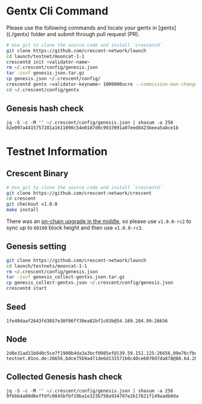 # Gentx Cli Command

Please use the following commands and locate your gentx in [gentx]((./gentx) folder and submit through pull request (PR).

```bash
# Use git to clone the source code and install `crescentd`
git clone https://github.com/crescent-network/launch
cd launch/testnet/mooncat-1-1
crescentd init <validator-name>
rm ~/.crescent/config/genesis.json
tar -zxvf genesis.json.tar.gz
cp genesis.json ~/.crescent/config/
crescentd gentx <validator-keyname> 1000000ucre --commission-max-change-rate 1 --commission-max-rate 1  --commission-rate 0.2 --min-self-delegation 1 --pubkey=$(crescentd tendermint show-validator) --chain-id mooncat-1-1
cd ~/.crescent/config/gentx
```

## Genesis hash check

```
jq -S -c -M '' ~/.crescent/config/genesis.json | shasum -a 256
b2e097a4415757281a1611090c54e0187d0c9933991a07eed8423beea5a8ce1b
```

# Testnet Information

## Crescent Binary

```bash
# Use git to clone the source code and install `crescentd`
git clone https://github.com/crescent-network/crescent
cd crescent
git checkout v1.0.0
make install
```

There was an [on-chain upgrade in the middle](https://github.com/crescent-network/launch/blob/main/testnet/upgrades/testnet-rc3-upgrade.md), so please use `v1.0.0-rc2` to sync up to `60100` block height and then use `v1.0.0-rc3`.

## Genesis setting
```bash
git clone https://github.com/crescent-network/launch
cd launch/testnets/mooncat-1-1
rm ~/.crescent/config/genesis.json
tar -zxvf genesis_collect-gentxs.json.tar.gz
cp genesis_collect-gentxs.json ~/.crescent/config/genesis.json
crescentd start
```
## Seed
```
1fe40daaf2643fd3857e30f86ff30ea82bf1c03b@54.169.204.99:26656
```

## Node
```
2d8e31ad11b840c5ce7f1900b4da3a3bcf0985ef@139.59.151.125:26656,09e76cfbe89357d6bb3b16c4d013f420721b6664@50.18.111.23:26656,3802abfdf8a1c0a60041e684b08b6bec92d0a325@178.62.19.161:26656,2821cee54928a0fe1db97376ae7c48c4f0a9528a@137.184.127.205:26656,b2d2685e01641264fff25f5b3be23eacbdf9b08d@3.35.211.36:26656,29b006edeb2e0ee9bbe05060ebc6550549dc656e@218.53.140.56:20406,e2f735b5ecb6f909d09f4e3ebce6a90c63d18fbe@59.13.223.197:30535,b91b8ab43d8fc161587f09a09ccbb7fda7c41beb@37.120.245.39:26656,841f1cfa0174017813e2291cfa845001391a2cee@crescent-testnet.01no.de:26656,bdce75b9a471de6d131571b0c40ce6070d7da878@80.64.208.109:26656
```
## Collected Genesis hash check
```
jq -S -c -M '' ~/.crescent/config/genesis.json | shasum -a 256
9fbbb4a80d6effdfc0845bfbf19ba1e323b758a934797e2b17621f149aadb0da
```
